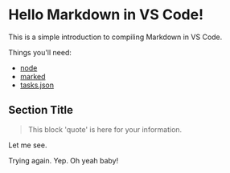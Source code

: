 Hello Markdown in VS Code!
====================

This is a simple introduction to compiling Markdown in VS Code.

Things you'll need:

* [node](https://nodejs.org)
* [marked](https://www.npmjs.com/package/marked)
* [tasks.json](/docs/editor/tasks)

## Section Title

> This block 'quote' is here for your information.

Let me see.

Trying again. Yep. Oh yeah baby!